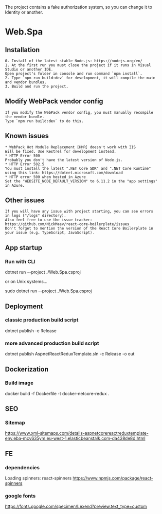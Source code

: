 The project contains a fake authorization system, so you can change it to Identity or another.

# Web.Spa

## Installation
	0. Install of the latest stable Node.js: https://nodejs.org/en/
	1. At the first run you must close the project if it runs in Visual Studio or another IDE. 
	Open project's folder in console and run command `npm install`.
	2. Type `npm run build:dev` for development, it will compile the main and vendor bundles.
	3. Build and run the project.

## Modify WebPack vendor config
	If you modify the WebPack vendor config, you must manually recompile the vendor bundle.
	Type `npm run build:dev` to do this.

## Known issues
	* WebPack Hot Module Replacement [HMR] doesn't work with IIS
	Will be fixed. Use Kestrel for development instead.
	* HTTP Error 500
	Probably you don't have the latest version of Node.js.
	* HTTP Error 502.5
	You must install the latest ".NET Core SDK" and ".NET Core Runtime" 
	using this link: https://dotnet.microsoft.com/download
	* HTTP error 500 when hosted in Azure
	Set the "WEBSITE_NODE_DEFAULT_VERSION" to 6.11.2 in the "app settings" in Azure.

## Other issues
	If you will have any issue with project starting, you can see errors in logs ("/logs" directory). 
	Also feel free to use the issue tracker: https://github.com/NickMaev/react-core-boilerplate/issues
	Don't forget to mention the version of the React Core Boilerplate in your issue (e.g. TypeScript, JavaScript).


## App startup

### Run with  CLI
dotnet run --project ./Web.Spa.csproj

or on Unix systems...

sudo dotnet run --project ./Web.Spa.csproj

## Deployment


### classic production build script
dotnet publish -c Release 

### more advanced production build script

dotnet publish AspnetReactReduxTemplate.sln -c Release -o out



## Dockerization

### Build image

docker build -f Dockerfile -t docker-netcore-redux .


## SEO


### Sitemap
https://www.xml-sitemaps.com/details-aspnetcorereactreduxtemplate-env.eba-mcv635ym.eu-west-1.elasticbeanstalk.com-da438de8d.html


## FE

### dependencies

Loading spinners: react-spinners
https://www.npmjs.com/package/react-spinners


### google fonts

https://fonts.google.com/specimen/Lexend?preview.text_type=custom




